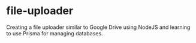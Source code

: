# file-uploader
Creating a file uploader similar to Google Drive using NodeJS and learning to use Prisma for managing databases.
